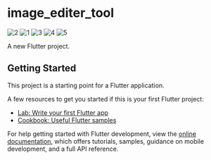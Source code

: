 # image_editer_tool
![2](https://user-images.githubusercontent.com/112169672/217627229-cff193f1-d52b-4e2d-94a9-b6d7fbc87f3e.jpg)
![1](https://user-images.githubusercontent.com/112169672/217627240-f864048b-4e8f-4edb-ae31-78a89e288655.jpg)
![3](https://user-images.githubusercontent.com/112169672/217627244-a3aa4087-5573-4d57-aee8-8a9d6808dd97.jpg)
![4](https://user-images.githubusercontent.com/112169672/217627247-5fa2214d-0a83-4482-866d-632c22e79e81.jpg)
![5](https://user-images.githubusercontent.com/112169672/217627250-ad5e3774-3475-42a5-b4d1-24818d483392.jpg)

A new Flutter project.

## Getting Started

This project is a starting point for a Flutter application.

A few resources to get you started if this is your first Flutter project:

- [Lab: Write your first Flutter app](https://docs.flutter.dev/get-started/codelab)
- [Cookbook: Useful Flutter samples](https://docs.flutter.dev/cookbook)

For help getting started with Flutter development, view the
[online documentation](https://docs.flutter.dev/), which offers tutorials,
samples, guidance on mobile development, and a full API reference.
